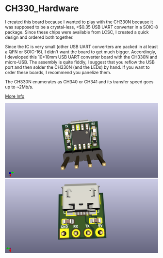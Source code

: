 # CH330_Hardware

I created this board because I wanted to play with the CH330N because it was supposed to be a crystal-less, <$0.35 USB UART converter in a SOIC-8 package. Since these chips were available from LCSC, I created a quick design and ordered both together.

Since the IC is very small (other USB UART converters are packed in at least a QFN or SOIC-16), I didn't want the board to get much bigger. Accordingly, I developed this 10*10mm USB UART converter board with the CH330N and micro-USB. The assembly is quite fiddly, I suggest that you reflow the USB port and then solder the CH330N (and the LEDs) by hand. If you want to order these boards, I recommend you panelize them.

The CH330N enumerates as CH340 or CH341 and its transfer speed goes up to ~2Mb/s.

[More Info](https://twitter.com/JanHenrikH/status/1057014341155872769)

![Front](https://raw.githubusercontent.com/Jan--Henrik/CH330_Hardware/master/images/front.png)
![Back](https://raw.githubusercontent.com/Jan--Henrik/CH330_Hardware/master/images/back.png)
